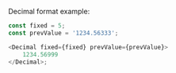 Decimal format example:

```js
const fixed = 5;
const prevValue = '1234.56333';

<Decimal fixed={fixed} prevValue={prevValue}>
	1234.56999
</Decimal>;
```
